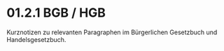 # 01.2.1 BGB / HGB

Kurznotizen zu relevanten Paragraphen im Bürgerlichen Gesetzbuch und Handelsgesetzbuch.
